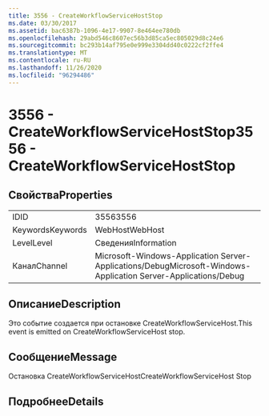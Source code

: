 ```yaml
---
title: 3556 - CreateWorkflowServiceHostStop
ms.date: 03/30/2017
ms.assetid: bac6387b-1096-4e17-9907-8e464ee780db
ms.openlocfilehash: 29abd546c8607ec56b3d85ca5ec805029d8c24e6
ms.sourcegitcommit: bc293b14af795e0e999e3304dd40c0222cf2ffe4
ms.translationtype: MT
ms.contentlocale: ru-RU
ms.lasthandoff: 11/26/2020
ms.locfileid: "96294486"
---
```

# <a name="3556---createworkflowservicehoststop"></a><span data-ttu-id="42f26-102">3556 - CreateWorkflowServiceHostStop</span><span class="sxs-lookup"><span data-stu-id="42f26-102">3556 - CreateWorkflowServiceHostStop</span></span>

## <a name="properties"></a><span data-ttu-id="42f26-103">Свойства</span><span class="sxs-lookup"><span data-stu-id="42f26-103">Properties</span></span>  
  
|||  
|-|-|  
|<span data-ttu-id="42f26-104">ID</span><span class="sxs-lookup"><span data-stu-id="42f26-104">ID</span></span>|<span data-ttu-id="42f26-105">3556</span><span class="sxs-lookup"><span data-stu-id="42f26-105">3556</span></span>|  
|<span data-ttu-id="42f26-106">Keywords</span><span class="sxs-lookup"><span data-stu-id="42f26-106">Keywords</span></span>|<span data-ttu-id="42f26-107">WebHost</span><span class="sxs-lookup"><span data-stu-id="42f26-107">WebHost</span></span>|  
|<span data-ttu-id="42f26-108">Level</span><span class="sxs-lookup"><span data-stu-id="42f26-108">Level</span></span>|<span data-ttu-id="42f26-109">Сведения</span><span class="sxs-lookup"><span data-stu-id="42f26-109">Information</span></span>|  
|<span data-ttu-id="42f26-110">Канал</span><span class="sxs-lookup"><span data-stu-id="42f26-110">Channel</span></span>|<span data-ttu-id="42f26-111">Microsoft-Windows-Application Server-Applications/Debug</span><span class="sxs-lookup"><span data-stu-id="42f26-111">Microsoft-Windows-Application Server-Applications/Debug</span></span>|  
  
## <a name="description"></a><span data-ttu-id="42f26-112">Описание</span><span class="sxs-lookup"><span data-stu-id="42f26-112">Description</span></span>  

 <span data-ttu-id="42f26-113">Это событие создается при остановке CreateWorkflowServiceHost.</span><span class="sxs-lookup"><span data-stu-id="42f26-113">This event is emitted on CreateWorkflowServiceHost stop.</span></span>  
  
## <a name="message"></a><span data-ttu-id="42f26-114">Сообщение</span><span class="sxs-lookup"><span data-stu-id="42f26-114">Message</span></span>  

 <span data-ttu-id="42f26-115">Остановка CreateWorkflowServiceHost</span><span class="sxs-lookup"><span data-stu-id="42f26-115">CreateWorkflowServiceHost Stop</span></span>  
  
## <a name="details"></a><span data-ttu-id="42f26-116">Подробнее</span><span class="sxs-lookup"><span data-stu-id="42f26-116">Details</span></span>
